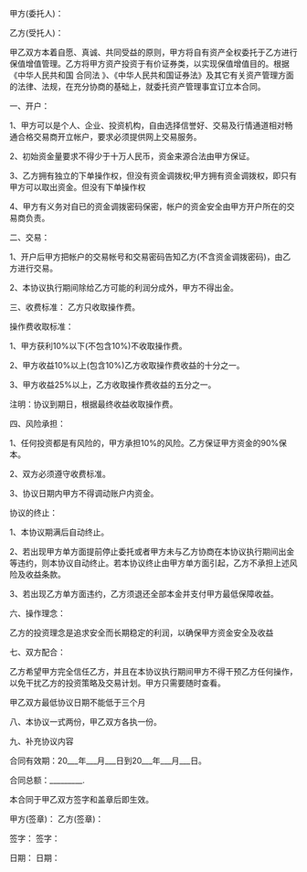 
 




甲方(委托人)：


乙方(受托人)：


甲乙双方本着自愿、真诚、共同受益的原则，甲方将自有资产全权委托于乙方进行保值增值管理。乙方将甲方资产投资于有价证券类，以实现保值增值目的。根据《中华人民共和国
合同法
》、《中华人民共和国证券法》及其它有关资产管理方面的法律、法规，在充分协商的基础上，就委托资产管理事宜订立本合同。


一、开户：


1、甲方可以是个人、企业、投资机构，自由选择信誉好、交易及行情通道相对畅通合格交易商开立帐户，要求必须提供网上交易服务。


2、初始资金量要求不得少于十万人民币，资金来源合法由甲方保证。


3、乙方拥有独立的下单操作权，但没有资金调拨权;甲方拥有资金调拨权，即只有甲方可以取出资金。但没有下单操作权


4、甲方有义务对自已的资金调拨密码保密，帐户的资金安全由甲方开户所在的交易商负责。


二、交易：


1、开户后甲方把帐户的交易帐号和交易密码告知乙方(不含资金调拨密码)，由乙方进行交易。


2、本协议执行期间除给乙方可能的利润分成外，甲方不得出金。


三、收费标准： 乙方只收取操作费。


操作费收取标准：


1、甲方获利10%以下(不包含10%)不收取操作费。


2、甲方收益10%以上(包含10%)乙方收取操作费收益的十分之一。


3、甲方收益25%以上，乙方收取操作费收益的五分之一。


注明：协议到期日，根据最终收益收取操作费。


四、风险承担：


1、任何投资都是有风险的，甲方承担10%的风险。乙方保证甲方资金的90%保本。


2、双方必须遵守收费标准。


3、协议日期内甲方不得调动账户内资金。


协议的终止：


1、本协议期满后自动终止。


2、若出现甲方单方面提前停止委托或者甲方未与乙方协商在本协议执行期间出金等违约，则本协议自动终止。若本协议终止由甲方单方面引起，乙方不承担上述风险及收益条款。


3、若出现乙方单方面违约，乙方须退还全部本金并支付甲方最低保障收益。


六、操作理念：


乙方的投资理念是追求安全而长期稳定的利润，以确保甲方资金安全及收益


七、双方配合：


乙方希望甲方完全信任乙方，并且在本协议执行期间甲方不得干预乙方任何操作，以免干扰乙方的投资策略及交易计划。甲方只需要随时查看。


甲乙双方最低协议日期不能低于三个月


八、本协议一式两份，甲乙双方各执一份。


九、补充协议内容


合同有效期：20___年___月___日到20___年___月___日。


合同总额：_________.


本合同于甲乙双方签字和盖章后即生效。


甲方(签章)： 乙方(签章)：


签字： 签字：


日期： 日期：
 


 

 
 
 
 
 
  


  
 

  


  


  
 
 
 
 

